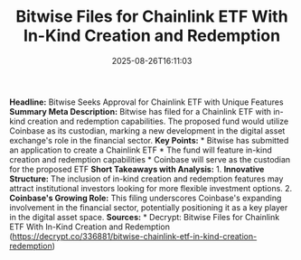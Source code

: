 ﻿---
title: "Bitwise Files for Chainlink ETF With In-Kind Creation and Redemption"
date: "2025-08-26T16:11:03"
category: "Markets"
summary: ""
slug: "bitwise files for chainlink etf with inkind creation and red"
source_urls:
  - "https://decrypt.co/336881/bitwise-chainlink-etf-in-kind-creation-redemption"
seo:
  title: "Bitwise Files for Chainlink ETF With In-Kind Creation and Redemption | Hash n Hedge"
  description: ""
  keywords: ["news", "markets", "brief"]
---
**Headline:** Bitwise Seeks Approval for Chainlink ETF with Unique Features  **Summary Meta Description:** Bitwise has filed for a Chainlink ETF with in-kind creation and redemption capabilities. The proposed fund would utilize Coinbase as its custodian, marking a new development in the digital asset exchange's role in the financial sector.  **Key Points:**  * Bitwise has submitted an application to create a Chainlink ETF * The fund will feature in-kind creation and redemption capabilities * Coinbase will serve as the custodian for the proposed ETF  **Short Takeaways with Analysis:**  1. **Innovative Structure:** The inclusion of in-kind creation and redemption features may attract institutional investors looking for more flexible investment options. 2. **Coinbase's Growing Role:** This filing underscores Coinbase's expanding involvement in the financial sector, potentially positioning it as a key player in the digital asset space.  **Sources:**  * Decrypt: Bitwise Files for Chainlink ETF With In-Kind Creation and Redemption (https://decrypt.co/336881/bitwise-chainlink-etf-in-kind-creation-redemption) 
